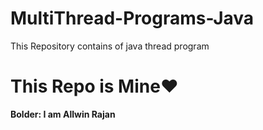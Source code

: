 # MultiThread-Programs-Java
This Repository contains of java thread program

<h1> This Repo is Mine❤️</h1>

**Bolder: I am Allwin Rajan**
